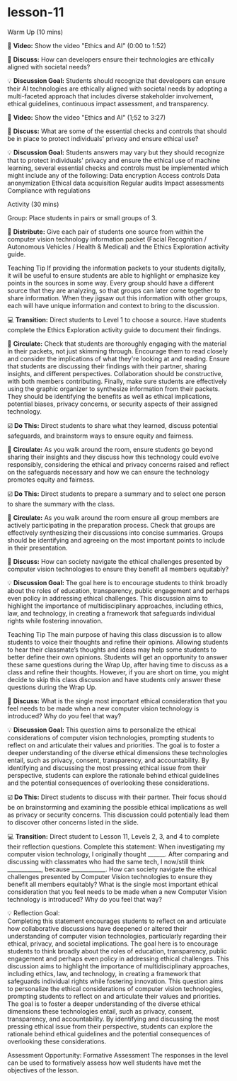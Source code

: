 # lesson-11







Warm Up (10 mins)


🎥 **Video:** Show the video "Ethics and AI" (0:00 to 1:52)

💬 **Discuss:** How can developers ensure their technologies are ethically aligned with societal needs?

💡 **Discussion Goal:** Students should recognize that developers can ensure their AI technologies are ethically aligned with societal needs by adopting a multi-faceted approach that includes diverse stakeholder involvement, ethical guidelines, continuous impact assessment, and transparency.




🎥 **Video:** Show the video "Ethics and AI" (1;52 to 3:27)

💬 **Discuss:** What are some of the essential checks and controls that should be in place to protect individuals' privacy and ensure ethical use?

💡 **Discussion Goal:** Students answers may vary but they should recognize that to protect individuals' privacy and ensure the ethical use of machine learning, several essential checks and controls must be implemented which might include any of the following:
Data encryption
Access controls
Data anonymization
Ethical data acquisition
Regular audits
Impact assessments
Compliance with regulations 









Activity (30 mins)


Group: Place students in pairs or small groups of 3.

📄 **Distribute:** Give each pair of students one source from within the computer vision technology information packet (Facial Recognition / Autonomous Vehicles / Health & Medical) and the Ethics Exploration activity guide.

Teaching Tip
If providing the information packets to your students digitally, it will be useful to ensure students are able to highlight or emphasize key points in the sources in some way. Every group should have a different source that they are analyzing, so that groups can later come together to share information. When they jigsaw out this information with other groups, each will have unique information and context to bring to the discussion.



💻 **Transition:** Direct students to Level 1 to choose a source. Have students complete the Ethics Exploration activity guide to document their findings.

🔁 **Circulate:** Check that students are thoroughly engaging with the material in their packets, not just skimming through. Encourage them to read closely and consider the implications of what they're looking at and reading. Ensure that students are discussing their findings with their partner, sharing insights, and different perspectives. Collaboration should be constructive, with both members contributing. Finally, make sure students are effectively using the graphic organizer to synthesize information from their packets. They should be identifying the benefits as well as ethical implications, potential biases, privacy concerns, or security aspects of their assigned technology.


☑️ **Do This:** Direct students to share what they learned, discuss potential safeguards, and brainstorm ways to ensure equity and fairness.

🔁 **Circulate:** As you walk around the room, ensure students go beyond sharing their insights and they discuss how this technology could evolve responsibly, considering the ethical and privacy concerns raised and reflect on the safeguards necessary and how we can ensure the technology promotes equity and fairness.



☑️ **Do This:** Direct students to prepare a summary and to select one person to share the summary with the class. 

🔁 **Circulate:** As you walk around the room ensure all group members are actively participating in the preparation process. Check that groups are effectively synthesizing their discussions into concise summaries. Groups should be identifying and agreeing on the most important points to include in their presentation. 



💬 **Discuss:** How can society navigate the ethical challenges presented by computer vision technologies to ensure they benefit all members equitably?

💡 **Discussion Goal:** The goal here is to encourage students to think broadly about the roles of education, transparency, public engagement and perhaps even policy in addressing ethical challenges. This discussion aims to highlight the importance of multidisciplinary approaches, including ethics, law, and technology, in creating a framework that safeguards individual rights while fostering innovation.

Teaching Tip
The main purpose of having this class discussion is to allow students to voice their thoughts and refine their opinions. Allowing students to hear their classmate’s thoughts and ideas may help some students to better define their own opinions. Students will get an opportunity to answer these same questions during the Wrap Up, after having time to discuss as a class and refine their thoughts. However, if you are short on time, you might decide to skip this class discussion and have students only answer these questions during the Wrap Up. 


💬 **Discuss:** What is the single most important ethical consideration that you feel needs to be made when a new computer vision technology is introduced? Why do you feel that way?

💡 **Discussion Goal:** This question aims to personalize the ethical considerations of computer vision technologies, prompting students to reflect on and articulate their values and priorities. The goal is to foster a deeper understanding of the diverse ethical dimensions these technologies entail, such as privacy, consent, transparency, and accountability. By identifying and discussing the most pressing ethical issue from their perspective, students can explore the rationale behind ethical guidelines and the potential consequences of overlooking these considerations.





☑️ **Do This:** Direct students to discuss with their partner. Their focus should be on brainstorming and examining the possible ethical implications as well as privacy or security concerns. This discussion could potentially lead them to discover other concerns listed in the slide.












💻 **Transition:** Direct student to Lesson 11, Levels 2, 3, and 4 to complete their reflection questions. 
Complete this statement: When investigating my computer vision technology, I originally thought ______. After comparing and discussing with classmates who had the same tech, I now/still think ____________, because ____________.
How can society navigate the ethical challenges presented by Computer Vision technologies to ensure they benefit all members equitably?
What is the single most important ethical consideration that you feel needs to be made when a new Computer Vision technology is introduced? Why do you feel that way?

💡 Reflection Goal:  
Completing this statement encourages students to reflect on and articulate how collaborative discussions have deepened or altered their understanding of computer vision technologies, particularly regarding their ethical, privacy, and societal implications. 
The goal here is to encourage students to think broadly about the roles of education, transparency, public engagement and perhaps even policy in addressing ethical challenges. This discussion aims to highlight the importance of multidisciplinary approaches, including ethics, law, and technology, in creating a framework that safeguards individual rights while fostering innovation.
This question aims to personalize the ethical considerations of computer vision technologies, prompting students to reflect on and articulate their values and priorities. The goal is to foster a deeper understanding of the diverse ethical dimensions these technologies entail, such as privacy, consent, transparency, and accountability. By identifying and discussing the most pressing ethical issue from their perspective, students can explore the rationale behind ethical guidelines and the potential consequences of overlooking these considerations.

Assessment Opportunity: Formative Assessment
The responses in the level can be used to formatively assess how well students have met the objectives of the lesson.




